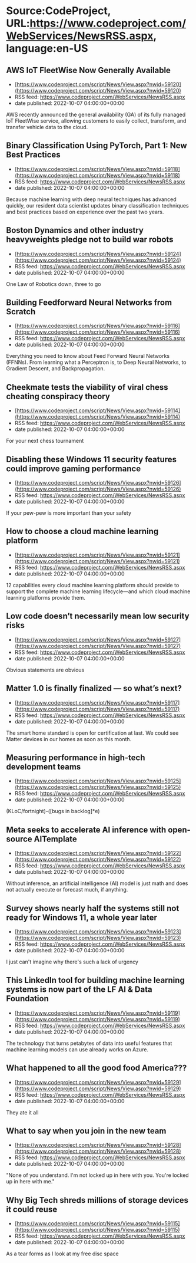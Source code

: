 # Source:CodeProject, URL:https://www.codeproject.com/WebServices/NewsRSS.aspx, language:en-US

## AWS IoT FleetWise Now Generally Available
 - [https://www.codeproject.com/script/News/View.aspx?nwid=59120](https://www.codeproject.com/script/News/View.aspx?nwid=59120)
 - RSS feed: https://www.codeproject.com/WebServices/NewsRSS.aspx
 - date published: 2022-10-07 04:00:00+00:00

AWS recently announced the general availability (GA) of its fully managed IoT FleetWise service, allowing customers to easily collect, transform, and transfer vehicle data to the cloud.

## Binary Classification Using PyTorch, Part 1: New Best Practices
 - [https://www.codeproject.com/script/News/View.aspx?nwid=59118](https://www.codeproject.com/script/News/View.aspx?nwid=59118)
 - RSS feed: https://www.codeproject.com/WebServices/NewsRSS.aspx
 - date published: 2022-10-07 04:00:00+00:00

Because machine learning with deep neural techniques has advanced quickly, our resident data scientist updates binary classification techniques and best practices based on experience over the past two years.

## Boston Dynamics and other industry heavyweights pledge not to build war robots
 - [https://www.codeproject.com/script/News/View.aspx?nwid=59124](https://www.codeproject.com/script/News/View.aspx?nwid=59124)
 - RSS feed: https://www.codeproject.com/WebServices/NewsRSS.aspx
 - date published: 2022-10-07 04:00:00+00:00

One Law of Robotics down, three to go

## Building Feedforward Neural Networks from Scratch
 - [https://www.codeproject.com/script/News/View.aspx?nwid=59116](https://www.codeproject.com/script/News/View.aspx?nwid=59116)
 - RSS feed: https://www.codeproject.com/WebServices/NewsRSS.aspx
 - date published: 2022-10-07 04:00:00+00:00

Everything you need to know about Feed Forward Neural Networks (FFNNs). From learning what a Perceptron is, to Deep Neural Networks, to Gradient Descent, and Backpropagation.

## Cheekmate tests the viability of viral chess cheating conspiracy theory
 - [https://www.codeproject.com/script/News/View.aspx?nwid=59114](https://www.codeproject.com/script/News/View.aspx?nwid=59114)
 - RSS feed: https://www.codeproject.com/WebServices/NewsRSS.aspx
 - date published: 2022-10-07 04:00:00+00:00

For your next chess tournament

## Disabling these Windows 11 security features could improve gaming performance
 - [https://www.codeproject.com/script/News/View.aspx?nwid=59126](https://www.codeproject.com/script/News/View.aspx?nwid=59126)
 - RSS feed: https://www.codeproject.com/WebServices/NewsRSS.aspx
 - date published: 2022-10-07 04:00:00+00:00

If your pew-pew is more important than your safety

## How to choose a cloud machine learning platform
 - [https://www.codeproject.com/script/News/View.aspx?nwid=59121](https://www.codeproject.com/script/News/View.aspx?nwid=59121)
 - RSS feed: https://www.codeproject.com/WebServices/NewsRSS.aspx
 - date published: 2022-10-07 04:00:00+00:00

12 capabilities every cloud machine learning platform should provide to support the complete machine learning lifecycle—and which cloud machine learning platforms provide them.

## Low code doesn’t necessarily mean low security risks
 - [https://www.codeproject.com/script/News/View.aspx?nwid=59127](https://www.codeproject.com/script/News/View.aspx?nwid=59127)
 - RSS feed: https://www.codeproject.com/WebServices/NewsRSS.aspx
 - date published: 2022-10-07 04:00:00+00:00

Obvious statements are obvious

## Matter 1.0 is finally finalized — so what’s next?
 - [https://www.codeproject.com/script/News/View.aspx?nwid=59117](https://www.codeproject.com/script/News/View.aspx?nwid=59117)
 - RSS feed: https://www.codeproject.com/WebServices/NewsRSS.aspx
 - date published: 2022-10-07 04:00:00+00:00

The smart home standard is open for certification at last. We could see Matter devices in our homes as soon as this month.

## Measuring performance in high-tech development teams
 - [https://www.codeproject.com/script/News/View.aspx?nwid=59125](https://www.codeproject.com/script/News/View.aspx?nwid=59125)
 - RSS feed: https://www.codeproject.com/WebServices/NewsRSS.aspx
 - date published: 2022-10-07 04:00:00+00:00

(KLoC/fortnight)-([bugs in backlog]*e)

## Meta seeks to accelerate AI inference with open-source AITemplate
 - [https://www.codeproject.com/script/News/View.aspx?nwid=59122](https://www.codeproject.com/script/News/View.aspx?nwid=59122)
 - RSS feed: https://www.codeproject.com/WebServices/NewsRSS.aspx
 - date published: 2022-10-07 04:00:00+00:00

Without inference, an artificial intelligence (AI) model is just math and does not actually execute or forecast much, if anything.

## Survey shows nearly half the systems still not ready for Windows 11, a whole year later
 - [https://www.codeproject.com/script/News/View.aspx?nwid=59123](https://www.codeproject.com/script/News/View.aspx?nwid=59123)
 - RSS feed: https://www.codeproject.com/WebServices/NewsRSS.aspx
 - date published: 2022-10-07 04:00:00+00:00

I just can't imagine why there's such a lack of urgency

## This LinkedIn tool for building machine learning systems is now part of the LF AI & Data Foundation
 - [https://www.codeproject.com/script/News/View.aspx?nwid=59119](https://www.codeproject.com/script/News/View.aspx?nwid=59119)
 - RSS feed: https://www.codeproject.com/WebServices/NewsRSS.aspx
 - date published: 2022-10-07 04:00:00+00:00

The technology that turns petabytes of data into useful features that machine learning models can use already works on Azure.

## What happened to all the good food America???
 - [https://www.codeproject.com/script/News/View.aspx?nwid=59129](https://www.codeproject.com/script/News/View.aspx?nwid=59129)
 - RSS feed: https://www.codeproject.com/WebServices/NewsRSS.aspx
 - date published: 2022-10-07 04:00:00+00:00

They ate it  all

## What to say when you join in the new team
 - [https://www.codeproject.com/script/News/View.aspx?nwid=59128](https://www.codeproject.com/script/News/View.aspx?nwid=59128)
 - RSS feed: https://www.codeproject.com/WebServices/NewsRSS.aspx
 - date published: 2022-10-07 04:00:00+00:00

"None of you understand. I'm not locked up in here with you. You're locked up in here with me."

## Why Big Tech shreds millions of storage devices it could reuse
 - [https://www.codeproject.com/script/News/View.aspx?nwid=59115](https://www.codeproject.com/script/News/View.aspx?nwid=59115)
 - RSS feed: https://www.codeproject.com/WebServices/NewsRSS.aspx
 - date published: 2022-10-07 04:00:00+00:00

As a tear forms as I look at my free disc space

